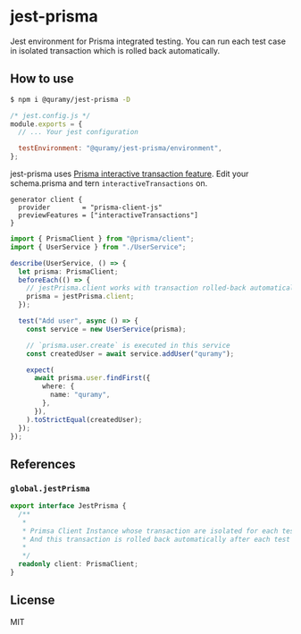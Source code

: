 # jest-prisma

Jest environment for Prisma integrated testing.
You can run each test case in isolated transaction which is rolled back automatically.

## How to use

```sh
$ npm i @quramy/jest-prisma -D
```

```js
/* jest.config.js */
module.exports = {
  // ... Your jest configuration

  testEnvironment: "@quramy/jest-prisma/environment",
};
```

jest-prisma uses [Prisma interactive transaction feature](https://www.prisma.io/docs/concepts/components/prisma-client/transactions#interactive-transactions-in-preview). Edit your schema.prisma and tern `interactiveTransactions` on.

```gql
generator client {
  provider        = "prisma-client-js"
  previewFeatures = ["interactiveTransactions"]
}
```

```ts
import { PrismaClient } from "@prisma/client";
import { UserService } from "./UserService";

describe(UserService, () => {
  let prisma: PrismaClient;
  beforeEach(() => {
    // jestPrisma.client works with transaction rolled-back automatically after each test case end.
    prisma = jestPrisma.client;
  });

  test("Add user", async () => {
    const service = new UserService(prisma);

    // `prisma.user.create` is executed in this service
    const createdUser = await service.addUser("quramy");

    expect(
      await prisma.user.findFirst({
        where: {
          name: "quramy",
        },
      }),
    ).toStrictEqual(createdUser);
  });
});
```

## References

### `global.jestPrisma`

```ts
export interface JestPrisma {
  /**
   *
   * Primsa Client Instance whose transaction are isolated for each test case.
   * And this transaction is rolled back automatically after each test case.
   *
   */
  readonly client: PrismaClient;
}
```

## License

MIT
